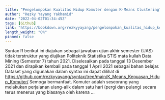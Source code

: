 ```yaml
---
title: "Pengelompokan Kualitas Hidup Komuter dengan K-Means Clustering"
author: "Rezky Yayang Yakhamid"
date: "2022-04-02T01:34:45Z"
tags: [Github]
link: "https://bookdown.org/rezkyyayang/pengelompokan_kualitas_hidup_komuter_dengan_k-means_clustering/"
length_weight: "0%"
pinned: false
---
```


Syntax R berikut ini diajukan sebagai jawaban ujian akhir semester (UAS) tidak terstruktur yang diujikan Politeknik Statistika STIS mata kuliah Data Mining (Semester 7) tahun 2021. Diselesaikan pada tanggal 13 Desember 2021 dan dirapikan kembali pada tanggal 1 April 2021 sebagai bahan belajar. Dataset yang digunakan dalam syntax ini dapat dilihat di https://github.com/rezkyyayang/syntax/tree/main/K_Means_Kepuasan_Hidup_Komuter/ Semoga bermanfaat. Komuter adalah seseorang yang melakukan perjalanan ulang-alik dalam satu hari (pergi dan pulang) secara terus menerus yang biasanya oleh karena ...
